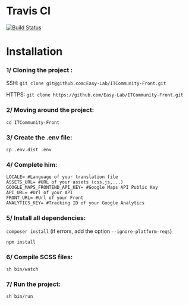 # Travis CI

[![Build Status](https://travis-ci.org/Easy-Lab/ITCommunity-Front.svg?branch=master)](https://travis-ci.org/Easy-Lab/ITCommunity-Front)

# Installation

### 1/ Cloning the project :

SSH: `git clone git@github.com:Easy-Lab/ITCommunity-Front.git`

HTTPS: `git clone https://github.com/Easy-Lab/ITCommunity-Front.git` 

### 2/ Moving around the project:

`cd ITCommunity-Front`

### 3/ Create the .env file:

`cp .env.dist .env`

### 4/ Complete him:

```
LOCALE= #Language of your translation file
ASSETS_URL= #URL of your assets (css,js,...)
GOOGLE_MAPS_FRONTEND_API_KEY= #Google Maps API Public Key
API_URL= #Url of your API
FRONT_URL= #Url of your Front
ANALYTICS_KEY= #Tracking ID of your Google Analytics
```

### 5/ Install all dependencies:

`composer install` (if errors, add the option `--ignore-platform-reqs`)

`npm install`

### 6/ Compile SCSS files:

`sh bin/watch`

### 7/ Run the project:

`sh bin/run`
